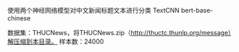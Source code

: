 使用两个神经网络模型对中文新闻标题文本进行分类 TextCNN bert-base-chinese

数据集：THUCNews，将THUCNews.zip（http://thuctc.thunlp.org/message）解压缩到本目录。
样本数：24000
